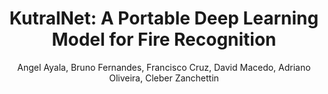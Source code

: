 ---
paperId: 15
author: Angel Ayala, Bruno Fernandes, Francisco Cruz, David Macedo, Adriano Oliveira, Cleber Zanchettin
publicationauthor: Ayala, A. et al.
title: "KutralNet: A Portable Deep Learning Model for Fire Recognition"
pdf: --
poster: Poster_Angel_Ayala
alt: --
type: Poster
topic: Deep Learning
subtopic: Machine Learning
link: http://localhost:4000/papers/icml/2020/pdf/Poster_Angel_Ayala.pdf
conference: icml
year: 2020
tags: icml-2020
location: Virtual
---
